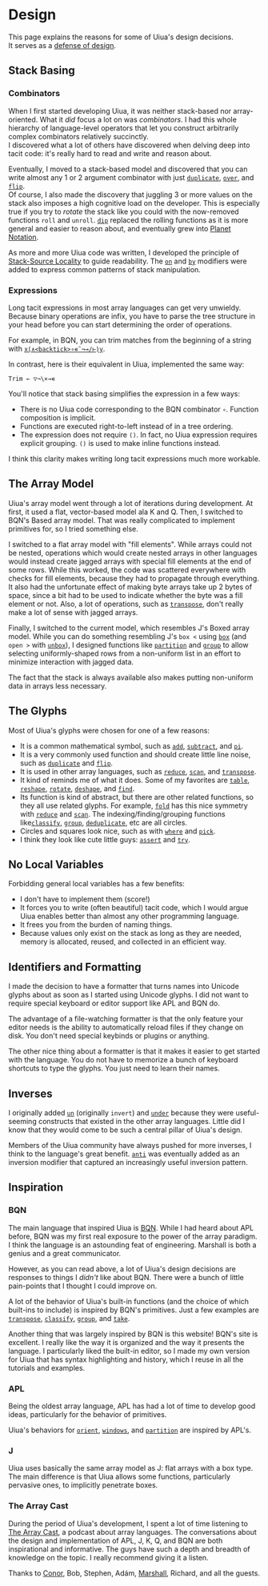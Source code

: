 # Design

This page explains the reasons for some of Uiua's design decisions.  
It serves as a [defense of design](https://news.knowledia.com/US/en/articles/more-software-projects-need-defenses-of-design-85ea9e23ffd85f5fde5a2d3d42001393cbce169a).

## Stack Basing

### Combinators

When I first started developing Uiua, it was neither stack-based nor array-oriented. What it *did* focus a lot on was *combinators*. I had this whole hierarchy of language-level operators that let you construct arbitrarily complex combinators relatively succinctly.  
I discovered what a lot of others have discovered when delving deep into tacit code: it's really hard to read and write and reason about.

Eventually, I moved to a stack-based model and discovered that you can write almost any 1 or 2 argument combinator with just [`duplicate`](/docs/duplicate), [`over`](/docs/over), and [`flip`](/docs/flip).  
Of course, I also made the discovery that juggling 3 or more values on the stack also imposes a high cognitive load on the developer. This is especially true if you try to *rotate* the stack like you could with the now-removed functions `roll` and `unroll`. [`dip`](/docs/dip) replaced the rolling functions as it is more general and easier to reason about, and eventually grew into [Planet Notation](/tutorial/morestack#planet-notation).

As more and more Uiua code was written, I developed the principle of [Stack-Source Locality](/tutorial/tacitcode#stack-source-locality) to guide readability. The [`on`](/docs/on) and [`by`](/docs/by) modifiers were added to express common patterns of stack manipulation.

### Expressions

Long tacit expressions in most array languages can get very unwieldy. Because binary operations are infix, you have to parse the tree structure in your head before you can start determining the order of operations.

For example, in BQN, you can trim matches from the beginning of a string with [`x(∧<backtick>∘∊˜¬⊸/⊢)y`](https://mlochbaum.github.io/bqncrate/?q=Remove%20cells%20that%20appear%20in%20x%20from%20beginning%20of%20y#).

In contrast, here is their equivalent in Uiua, implemented the same way:

```uiua
Trim ← ▽¬\×⊸∊
```

You'll notice that stack basing simplifies the expression in a few ways:

- There is no Uiua code corresponding to the BQN combinator `∘`. Function composition is implicit.
- Functions are executed right-to-left instead of in a tree ordering.
- The expression does not require `()`. In fact, no Uiua expression requires explicit grouping. `()` is used to make inline functions instead.

I think this clarity makes writing long tacit expressions much more workable.

## The Array Model

Uiua's array model went through a lot of iterations during development. At first, it used a flat, vector-based model ala K and Q. Then, I switched to BQN's Based array model. That was really complicated to implement primitives for, so I tried something else.

I switched to a flat array model with "fill elements". While arrays could not be nested, operations which would create nested arrays in other languages would instead create jagged arrays with special fill elements at the end of some rows. While this worked, the code was scattered everywhere with checks for fill elements, because they had to propagate through everything. It also had the unfortunate effect of making byte arrays take up 2 bytes of space, since a bit had to be used to indicate whether the byte was a fill element or not. Also, a lot of operations, such as [`transpose`](/docs/transpose), don't really make a lot of sense with jagged arrays.

Finally, I switched to the current model, which resembles J's Boxed array model. While you can do something resembling J's `box <` using [`box`](/docs/box) (and `open >` with [`un`](/docs/un)[`box`](/docs/box)), I designed functions like [`partition`](/docs/partition) and [`group`](/docs/group) to allow selecting uniformly-shaped rows from a non-uniform list in an effort to minimize interaction with jagged data.

The fact that the stack is always available also makes putting non-uniform data in arrays less necessary.

## The Glyphs

Most of Uiua's glyphs were chosen for one of a few reasons:

- It is a common mathematical symbol, such as [`add`](/docs/add), [`subtract`](/docs/subtract), and [`pi`](/docs/pi).
- It is a very commonly used function and should create little line noise, such as [`duplicate`](/docs/duplicate) and [`flip`](/docs/flip).
- It is used in other array languages, such as [`reduce`](/docs/reduce), [`scan`](/docs/scan), and [`transpose`](/docs/transpose).
- It kind of reminds me of what it does. Some of my favorites are [`table`](/docs/table), [`reshape`](/docs/reshape), [`rotate`](/docs/rotate), [`deshape`](/docs/deshape), and [`find`](/docs/find).
- Its function is kind of abstract, but there are other related functions, so they all use related glyphs. For example, [`fold`](/docs/fold) has this nice symmetry with [`reduce`](/docs/reduce) and [`scan`](/docs/scan). The indexing/finding/grouping functions like[`classify`](/docs/classify), [`group`](/docs/group), [`deduplicate`](/docs/deduplicate), etc are all circles.
- Circles and squares look nice, such as with [`where`](/docs/where) and [`pick`](/docs/pick).
- I think they look like cute little guys: [`assert`](/docs/assert) and [`try`](/docs/try).

## No Local Variables

Forbidding general local variables has a few benefits:

- I don't have to implement them (score!)
- It forces you to write (often beautiful) tacit code, which I would argue Uiua enables better than almost any other programming language.
- It frees you from the burden of naming things.
- Because values only exist on the stack as long as they are needed, memory is allocated, reused, and collected in an efficient way.

## Identifiers and Formatting

I made the decision to have a formatter that turns names into Unicode glyphs about as soon as I started using Unicode glyphs. I did not want to require special keyboard or editor support like APL and BQN do.

The advantage of a file-watching formatter is that the only feature your editor needs is the ability to automatically reload files if they change on disk. You don't need special keybinds or plugins or anything.

The other nice thing about a formatter is that it makes it easier to get started with the language. You do not have to memorize a bunch of keyboard shortcuts to type the glyphs. You just need to learn their names.

## Inverses

I originally added [`un`](/docs/un) (originally `invert`) and [`under`](/docs/under) because they were useful-seeming constructs that existed in the other array languages. Little did I know that they would come to be such a central pillar of Uiua's design.

Members of the Uiua community have always pushed for more inverses, I think to the language's great benefit. [`anti`](/docs/anti) was eventually added as an inversion modifier that captured an increasingly useful inversion pattern.

## Inspiration

### BQN

The main language that inspired Uiua is [BQN](https://mlochbaum.github.io/BQN/). While I had heard about APL before, BQN was my first real exposure to the power of the array paradigm. I think the language is an astounding feat of engineering. Marshall is both a genius and a great communicator.

However, as you can read above, a lot of Uiua's design decisions are responses to things I *didn't* like about BQN. There were a bunch of little pain-points that I thought I could improve on.

A lot of the behavior of Uiua's built-in functions (and the choice of which built-ins to include) is inspired by BQN's primitives. Just a few examples are [`transpose`](/docs/transpose), [`classify`](/docs/classify), [`group`](/docs/group), and [`take`](/docs/take).

Another thing that was largely inspired by BQN is this website! BQN's site is excellent. I really like the way it is organized and the way it presents the language. I particularly liked the built-in editor, so I made my own version for Uiua that has syntax highlighting and history, which I reuse in all the tutorials and examples.

### APL

Being the oldest array language, APL has had a lot of time to develop good ideas, particularly for the behavior of primitives.

Uiua's behaviors for [`orient`](/docs/orient), [`windows`](/docs/windows), and [`partition`](/docs/partition) are inspired by APL's.

### J

Uiua uses basically the same array model as J: flat arrays with a box type. The main difference is that Uiua allows some functions, particularly pervasive ones, to implicitly penetrate boxes.

### The Array Cast

During the period of Uiua's development, I spent a lot of time listening to [The Array Cast](https://arraycast.com/), a podcast about array languages. The conversations about the design and implementation of APL, J, K, Q, and BQN are both inspirational and informative. The guys have such a depth and breadth of knowledge on the topic. I really recommend giving it a listen.

Thanks to [Con](https://github.com/codereport)[or](https://www.youtube.com/@code_report), Bob, Stephen, Adám, [Marshall](https://github.com/mlochbaum), Richard, and all the guests.
